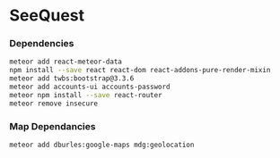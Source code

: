 # SeeQuest #

### Dependencies ###
```bash
meteor add react-meteor-data
npm install --save react react-dom react-addons-pure-render-mixin
meteor add twbs:bootstrap@3.3.6
meteor add accounts-ui accounts-password
meteor npm install --save react-router
meteor remove insecure
```

### Map Dependancies ###
```bash
meteor add dburles:google-maps mdg:geolocation
```
